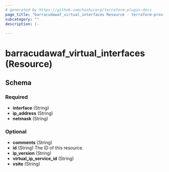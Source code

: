 ```yaml
---
# generated by https://github.com/hashicorp/terraform-plugin-docs
page_title: "barracudawaf_virtual_interfaces Resource - terraform-provider-barracudawaf"
subcategory: ""
description: |-
  
---
```


# barracudawaf_virtual_interfaces (Resource)





<!-- schema generated by tfplugindocs -->
## Schema

### Required

- **interface** (String)
- **ip_address** (String)
- **netmask** (String)

### Optional

- **comments** (String)
- **id** (String) The ID of this resource.
- **ip_version** (String)
- **virtual_ip_service_id** (String)
- **vsite** (String)



